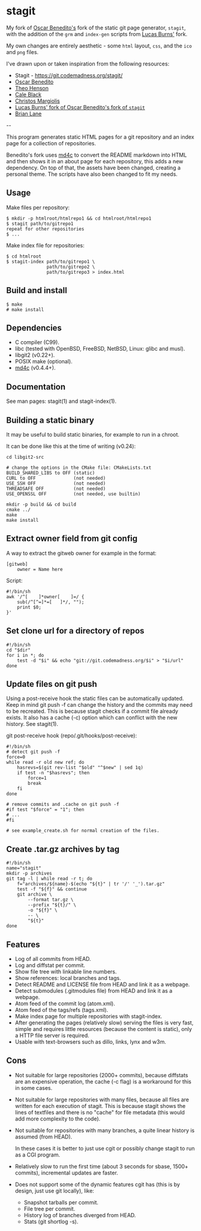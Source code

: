 stagit
======

My fork of [Oscar Benedito's](https://git.oscarbenedito.com/stagit/) fork of the static git page generator, `stagit`, with the addition of the `grm` and `index-gen` scripts from [Lucas Burns'](https://git.lmburns.com/stagit-md/about.html) fork.

My own changes are entirely aesthetic - some `html` layout, `css`, and the `ico` and `png` files.

I've drawn upon or taken inspiration from the following resources:

* Stagit - https://git.codemadness.org/stagit/
* [Oscar Benedito](https://oscarbenedito.com/blog/2020/06/setting-up-a-personal-git-server/)
* [Theo Henson](https://theohenson.com/blog-git-server.html)
* [Cale Black](https://hosakacorp.net/p/stagit-server.html)
* [Christos Margiolis](https://margiolis.net/articles/git-web-frontend-with-stagit1.html)
* [Lucas Burns' fork of Oscar Benedito's fork of `stagit`](https://git.lmburns.com/stagit-md/)
* [Brian Lane](https://www.brianlane.com/post/stagit-scripts/)

--

This program generates static HTML pages for a git repository and an index page for a collection of repositories.

Benedito's fork uses [md4c](https://github.com/mity/md4c) to convert the README markdown into HTML and then shows it in an about page for each repository, this adds a new dependency. On top of that, the assets have been changed, creating a personal theme. The scripts have also been changed to fit my needs.


Usage
-----

Make files per repository:

	$ mkdir -p htmlroot/htmlrepo1 && cd htmlroot/htmlrepo1
	$ stagit path/to/gitrepo1
	repeat for other repositories
	$ ...

Make index file for repositories:

	$ cd htmlroot
	$ stagit-index path/to/gitrepo1 \
	               path/to/gitrepo2 \
	               path/to/gitrepo3 > index.html


Build and install
-----------------

	$ make
	# make install


Dependencies
------------

- C compiler (C99).
- libc (tested with OpenBSD, FreeBSD, NetBSD, Linux: glibc and musl).
- libgit2 (v0.22+).
- POSIX make (optional).
- [md4c](https://github.com/mity/md4c) (v0.4.4+).


Documentation
-------------

See man pages: stagit(1) and stagit-index(1).


Building a static binary
------------------------

It may be useful to build static binaries, for example to run in a chroot.

It can be done like this at the time of writing (v0.24):

	cd libgit2-src

	# change the options in the CMake file: CMakeLists.txt
	BUILD_SHARED_LIBS to OFF (static)
	CURL to OFF              (not needed)
	USE_SSH OFF              (not needed)
	THREADSAFE OFF           (not needed)
	USE_OPENSSL OFF          (not needed, use builtin)

	mkdir -p build && cd build
	cmake ../
	make
	make install


Extract owner field from git config
-----------------------------------

A way to extract the gitweb owner for example in the format:

	[gitweb]
		owner = Name here

Script:

	#!/bin/sh
	awk '/^[ 	]*owner[ 	]=/ {
		sub(/^[^=]*=[ 	]*/, "");
		print $0;
	}'


Set clone url for a directory of repos
--------------------------------------

	#!/bin/sh
	cd "$dir"
	for i in *; do
		test -d "$i" && echo "git://git.codemadness.org/$i" > "$i/url"
	done


Update files on git push
------------------------

Using a post-receive hook the static files can be automatically updated. Keep in
mind git push -f can change the history and the commits may need to be
recreated. This is because stagit checks if a commit file already exists. It
also has a cache (-c) option which can conflict with the new history. See
stagit(1).

git post-receive hook (repo/.git/hooks/post-receive):

	#!/bin/sh
	# detect git push -f
	force=0
	while read -r old new ref; do
		hasrevs=$(git rev-list "$old" "^$new" | sed 1q)
		if test -n "$hasrevs"; then
			force=1
			break
		fi
	done

	# remove commits and .cache on git push -f
	#if test "$force" = "1"; then
	# ...
	#fi

	# see example_create.sh for normal creation of the files.


Create .tar.gz archives by tag
------------------------------

	#!/bin/sh
	name="stagit"
	mkdir -p archives
	git tag -l | while read -r t; do
		f="archives/${name}-$(echo "${t}" | tr '/' '_').tar.gz"
		test -f "${f}" && continue
		git archive \
			--format tar.gz \
			--prefix "${t}/" \
			-o "${f}" \
			-- \
			"${t}"
	done


Features
--------

- Log of all commits from HEAD.
- Log and diffstat per commit.
- Show file tree with linkable line numbers.
- Show references: local branches and tags.
- Detect README and LICENSE file from HEAD and link it as a webpage.
- Detect submodules (.gitmodules file) from HEAD and link it as a webpage.
- Atom feed of the commit log (atom.xml).
- Atom feed of the tags/refs (tags.xml).
- Make index page for multiple repositories with stagit-index.
- After generating the pages (relatively slow) serving the files is very fast,
  simple and requires little resources (because the content is static), only a
  HTTP file server is required.
- Usable with text-browsers such as dillo, links, lynx and w3m.


Cons
----

- Not suitable for large repositories (2000+ commits), because diffstats are
  an expensive operation, the cache (-c flag) is a workaround for this in some
  cases.
- Not suitable for large repositories with many files, because all files are
  written for each execution of stagit. This is because stagit shows the lines
  of textfiles and there is no "cache" for file metadata (this would add more
  complexity to the code).
- Not suitable for repositories with many branches, a quite linear history is
  assumed (from HEAD).

  In these cases it is better to just use cgit or possibly change stagit to run
  as a CGI program.

- Relatively slow to run the first time (about 3 seconds for sbase, 1500+
  commits), incremental updates are faster.
- Does not support some of the dynamic features cgit has (this is by design,
  just use git locally), like:
  - Snapshot tarballs per commit.
  - File tree per commit.
  - History log of branches diverged from HEAD.
  - Stats (git shortlog -s).
